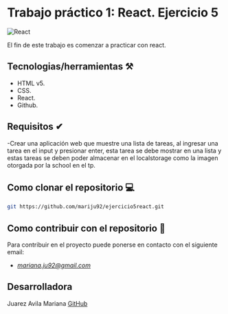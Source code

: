# Trabajo práctico 1: React. Ejercicio 5
![React](https://www.patterns.dev/img/reactjs/react-logo@3x.svg)

El fin de este trabajo es comenzar a practicar con react. 

## Tecnologias/herramientas ⚒

- HTML v5.
- CSS.
- React.
- Github.

## Requisitos ✔

-Crear una aplicación web que  muestre una lista de tareas, al ingresar una tarea en el input y presionar enter, esta tarea se debe mostrar en una lista y estas tareas se deben poder almacenar en el localstorage como la imagen otorgada por la school en el tp.


## Como clonar el repositorio 💻

 ```bash 
git https://github.com/mariju92/ejercicio5react.git
```
## Como contribuir con el repositorio 🤝
Para contribuir en el proyecto puede ponerse en contacto con el siguiente email: 
- *mariana.ju92@gmail.com*



## Desarrolladora

Juarez Avila Mariana [GitHub](https://github.com/mariju92)
